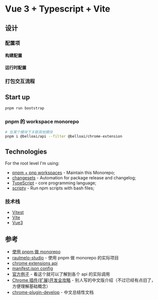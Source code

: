 # Vue 3 + Typescript + Vite

## 设计

### 配置项

#### 构建配置

#### 运行时配置

### 打包交互流程

## Start up

```bash
pnpm run bootstrap

```

### pnpm 的 workspace monorepo

```bash
# 在某个模块下关联其他模块
pnpm i @belloai/api --filter @belloai/chrome-extension
```

## Technologies

For the root level I'm using:

- [pnpm + pnp workspaces](https://pnpm.io/) - Maintain this Monorepo;
- [changesets](https://github.com/atlassian/changesets) - Automation for package release and changelog;
- [TypeScript](https://www.typescriptlang.org/) - core programming language;
- [scripty](https://www.npmjs.com/package/scripty) - Run npm scripts with bash files;

### 技术栈

- [Vitest](https://vitest.dev/)
- [Vite](https://vitejs.dev/)
- [Vue3](https://v3.vuejs.org/)

## 参考

- [使用 pnpm 做 monorepo](https://juejin.cn/post/7055281852789047304)
- [raulmelo-studio](https://github.com/raulfdm/raulmelo-studio) - 使用 pnpm 做 monorepo 的实际项目
- [chrome extensions api](https://developer.chrome.com/docs/extensions/reference/)
- [manifest.json config](https://developer.chrome.com/docs/extensions/mv3/manifest/)
- [官方例子](https://github.com/GoogleChrome/chrome-extensions-samples) - 看这个就可以了解到各个 api 的实际调用
- [Chrome 插件(扩展)开发全攻略](https://www.cnblogs.com/liuxianan/p/chrome-plugin-develop.html) - 别人写的中文版介绍（不过已经有点旧了，方便理解基础概念）
- [chrome-plugin-develop](https://www.bookstack.cn/read/chrome-plugin-develop/spilt.6.spilt.8.8bdb1aac68bbdc44.md) - 中文总结性文档
